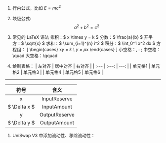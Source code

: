 1. 行内公式，比如 $E = mc^2$

2. 块级公式: 
            $$
            a^2 + b^2 = c^2
            $$

3. 常见的 LaTeX 语法
    乘积：$ x \times y = k $
    分数：$ \frac{a}{b} $
    开平方：$ \sqrt{x} $
    求和：$ \sum_{i=1}^{n} i^2 $
    积分：$ \int_0^1 x^2 dx $
    方程组：
            \[
            \begin{cases}
            x*y = k \\
            y = p*x
            \end{cases}
            \]
    小空格：\,  \:  \;
    中空格：\quad
    大空格：\qquad

4. 绘制表格：
| 左对齐 | 居中对齐 | 右对齐 |
| :--- | :---: | ---: |
| 单元格1 | 单元格2 | 单元格3 |
| 单元格4 | 单元格5 | 单元格6 |


<hr />

| 符号          |   含义            |
| :---:         | :---:             |
| x             | InputReserve      |
| $ \Delta x $  | InputAmount       |
| y             | OutputReserve     |
| $ \Delta y $  | OutputAmount      |

1. UniSwap V3 中添加流动性、移除流动性：